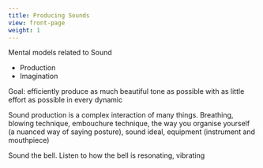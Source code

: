 ```yaml
---
title: Producing Sounds
view: front-page
weight: 1
---
```


Mental models related to Sound
- Production
- Imagination


Goal: efficiently produce as much beautiful tone as possible with as little effort as possible in every dynamic

Sound production is a complex interaction of many things. Breathing, blowing technique, embouchure technique, the way you organise yourself (a nuanced way of saying posture), sound ideal, equipment (instrument and mouthpiece)

Sound the bell. Listen to how the bell is resonating, vibrating
